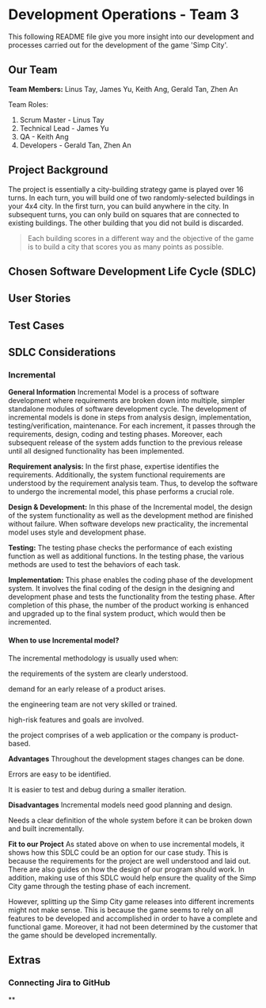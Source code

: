 # **Development Operations - Team 3**
This following README file give you more insight into our development and processes carried out for the development of the game 'Simp City'.

## Our Team

**Team Members:** Linus Tay, James Yu, Keith Ang, Gerald Tan, Zhen An

Team Roles:
1. Scrum Master - Linus Tay
2. Technical Lead - James Yu
3. QA - Keith Ang
4. Developers - Gerald Tan, Zhen An

## Project Background
The project is essentially a city-building strategy game is played over 16 turns. In each turn, you will build one of two randomly-selected buildings in your 4x4 city. In the first turn, you can build anywhere in the city. In subsequent turns, you can only build on squares that are connected to existing buildings. The other building that you did not build is discarded.

> Each building scores in a different way and the objective of the game is to build a city that scores you as many points as possible.

## Chosen Software Development Life Cycle (SDLC)


## User Stories

## Test Cases

## SDLC Considerations

### Incremental 
**General Information**
Incremental Model is a process of software development where requirements are broken down into multiple, simpler standalone modules of software development cycle. The development of incremental models is done in steps from analysis design, implementation, testing/verification, maintenance. For each increment, it passes through the requirements, design, coding and testing phases. Moreover, each subsequent release of the system adds function to the previous release until all designed functionality has been implemented.


**Requirement analysis:** In the first phase, expertise identifies the requirements. Additionally, the system functional requirements are understood by the requirement analysis team. Thus, to develop the software to undergo the incremental model, this phase performs a crucial role.

**Design & Development:** In this phase of the Incremental model, the design of the system functionality as well as the development method are finished without failure. When software develops new practicality, the incremental model uses style and development phase.

**Testing:**  The testing phase checks the performance of each existing function as well as additional functions. In the testing phase, the various methods are used to test the behaviors of each task.

**Implementation:** This phase enables the coding phase of the development system. It involves the final coding of the design in the designing and development phase and tests the functionality from the testing phase. After completion of this phase, the number of the product working is enhanced and upgraded up to the final system product, which would then be incremented. 

 
#### When to use Incremental model?

The incremental methodology is usually used when:

the requirements of the system are clearly understood.

demand for an early release of a product arises.

the engineering team are not very skilled or trained.

high-risk features and goals are involved.

the project comprises of a web application or the company is product-based.

**Advantages**
Throughout the development stages changes can be done.

Errors are easy to be identified.

It is easier to test and debug during a smaller iteration.

**Disadvantages**
Incremental models need good planning and design.

Needs a clear definition of the whole system before it can be broken down and built incrementally.

**Fit to our Project**
As stated above on when to use incremental models, it shows how this SDLC could be an option for our case study. This is because the requirements for the project are well understood and laid out. There are also guides on how the design of our program should work. In addition, making use of this SDLC would help ensure the quality of the Simp City game through the testing phase of each increment. 

However, splitting up the Simp City game releases into different increments might not make sense. This is because the game seems to rely on all features to be developed and accomplished in order to have a complete and functional game. Moreover, it had not been determined by the customer that the game should be developed incrementally. 

## Extras

### Connecting Jira to GitHub

**